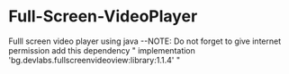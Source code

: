 # Full-Screen-VideoPlayer
Fulll screen video player using java
--NOTE: Do not forget to give internet permission 
   add this dependency 
   " implementation 'bg.devlabs.fullscreenvideoview:library:1.1.4' "
